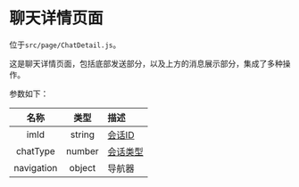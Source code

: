 # 聊天详情页面

位于`src/page/ChatDetail.js`。

这是聊天详情页面，包括底部发送部分，以及上方的消息展示部分，集成了多种操作。

参数如下：

| 名称 | 类型 | 描述 |
| :-: | :-: | :- |
| imId | string | [会话ID](zh-cn/struct/Conversation#会话对象) |
| chatType | number | [会话类型](zh-cn/struct/Conversation#会话类型) |
| navigation | object | 导航器 |
